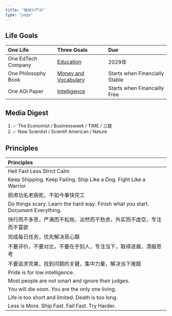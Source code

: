 ```yaml
---
title: "痛快少严淡"
type: "page"
---
```


## Life Goals

| One Life               | Three Goals                                   | Due               |
|:-----------------------|:----------------------------------------------|:------------------|
| One EdTech Company     |  [Education](../edu)                          | 2029年            | 
| One Philosophy Book    |  [Money and Vocabulary](../MV)                | Starts when Financially Stable      |
| One AGI Paper          |  [Intelligence](../ai)                        | Starts when Financailly Free        | 


## Media Digest

1. ✅ The Economist / Businessweek / TIME / 三联 
1. ✅ New Scientist / Scientif American / Nature

## Principles

| Principles             |
|:-----------------------|
|Hell Fast Less Strict Calm| 
|Keep Shipping. Keep Failing. Ship Like a Dog. Fight Like a Warrior| 
|担虑功名老病死，不如今事快完工| 
|Do things scary. Learn the hard way. Finish what you start. Document Everything.|
| 快行而不多思，严满而不松拖，淡然而不愁虑，外实而不虚空，专注而不富欲|
| 完成每日任务，优先解决恶心题|
| 不要评价，不要对比，不要在乎别人，专注当下，取得进展，清脑思考|
| 不要追求完美，找到问题的关键，集中力量，解决当下难题|
| Pride is for low intelligence.|
| Most people are not smart and ignore their judges.|
| You will die soon. You are the only one living.|
| Life is too short and limited. Death is too long.|
| Less is More. Ship Fast. Fail Fast. Try Harder.|